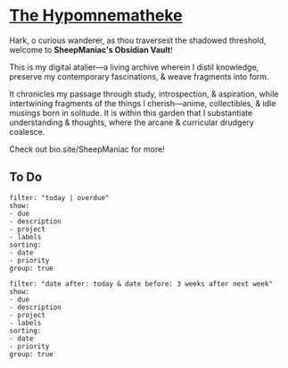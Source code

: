 # [The Hypomnematheke](https://github.com/Rizehigh/The-Armaria)

Hark, o curious wanderer, as thou traversest the shadowed threshold, welcome to **SheepManiac's Obsidian Vault**!

This is my digital atalier—a living archive wherein I distil knowledge, preserve my contemporary fascinations, & weave fragments into form.

It chronicles my passage through study, introspection, & aspiration, while intertwining fragments of the things I cherish—anime, collectibles, & idle musings born in solitude. It is within this garden that I substantiate understanding & thoughts, where the arcane & curricular drudgery coalesce.

Check out bio.site/SheepManiac for more!

## To Do
```todoist
filter: "today | overdue"
show: 
- due
- description
- project
- labels
sorting:
- date
- priority
group: true
```
```todoist
filter: "date after: today & date before: 3 weeks after next week"
show: 
- due
- description
- project
- labels
sorting:
- date
- priority
group: true
```

